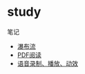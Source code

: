 # study
笔记

* [瀑布流](https://github.com/xiu619544553/WaterFallFlowLayout)
* [PDF阅读](https://github.com/xiu619544553/PDFReader)
* [语音录制、播放、动效](https://github.com/xiu619544553/TKAudio)
